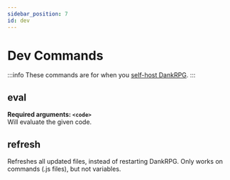 ```yaml
---
sidebar_position: 7
id: dev
---
```


# Dev Commands

:::info
These commands are for when you [self-host DankRPG](https://github.com/Snoozeds/DankRPG#forewarning-always-download-the-latest-version-from-releases-the-main-branch-will-be-unstable).
:::

## eval
**Required arguments: `<code>`** <br />
Will evaluate the given code.

## refresh
Refreshes all updated files, instead of restarting DankRPG.
Only works on commands (.js files), but not variables.